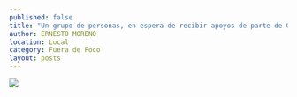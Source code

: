 ```yaml
---
published: false
title: "Un grupo de personas, en espera de recibir apoyos de parte de Gobierno del Estado"
author: ERNESTO MORENO
location: Local
category: Fuera de Foco
layout: posts
---
```


![](http://i.imgur.com/uIPZmbmm.jpg)
